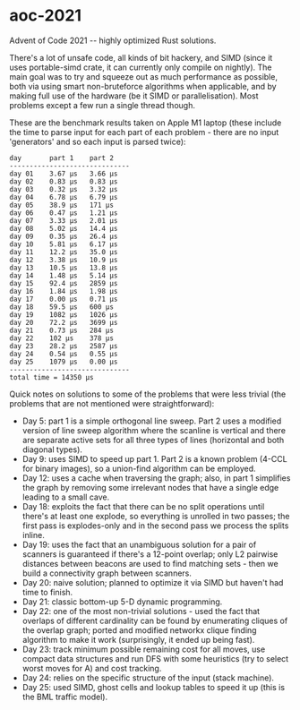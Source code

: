 # aoc-2021

Advent of Code 2021 -- highly optimized Rust solutions.

There's a lot of unsafe code, all kinds of bit hackery, and SIMD (since it uses portable-simd crate,
it can currently only compile on nightly). The main goal was to try and squeeze out as much performance
as possible, both via using smart non-bruteforce algorithms when applicable, and by making full use
of the hardware (be it SIMD or parallelisation). Most problems except a few run a single thread though.

These are the benchmark results taken on Apple M1 laptop (these include the time to parse input for
each part of each problem - there are no input 'generators' and so each input is parsed twice):

```
day       part 1    part 2    
------------------------------
day 01    3.67 μs   3.66 μs   
day 02    0.83 μs   0.83 μs   
day 03    0.32 μs   3.32 μs   
day 04    6.78 μs   6.79 μs   
day 05    38.9 μs   171 μs    
day 06    0.47 μs   1.21 μs   
day 07    3.33 μs   2.01 μs   
day 08    5.02 μs   14.4 μs   
day 09    0.35 μs   26.4 μs   
day 10    5.81 μs   6.17 μs   
day 11    12.2 μs   35.0 μs   
day 12    3.38 μs   10.9 μs   
day 13    10.5 μs   13.8 μs   
day 14    1.48 μs   5.14 μs   
day 15    92.4 μs   2859 μs   
day 16    1.84 μs   1.98 μs   
day 17    0.00 μs   0.71 μs   
day 18    59.5 μs   600 μs    
day 19    1082 μs   1026 μs   
day 20    72.2 μs   3699 μs   
day 21    0.73 μs   284 μs    
day 22    102 μs    378 μs    
day 23    28.2 μs   2587 μs   
day 24    0.54 μs   0.55 μs   
day 25    1079 μs   0.00 μs   
------------------------------
total time = 14350 μs
```

Quick notes on solutions to some of the problems that were less trivial (the problems that
are not mentioned were straightforward):

- Day 5: part 1 is a simple orthogonal line sweep. Part 2 uses a modified version of line
  sweep algorithm where the scanline is vertical and there are separate active sets for
  all three types of lines (horizontal and both diagonal types).
- Day 9: uses SIMD to speed up part 1. Part 2 is a known problem (4-CCL for binary images),
  so a union-find algorithm can be employed.
- Day 12: uses a cache when traversing the graph; also, in part 1 simplifies the graph by 
  removing some irrelevant nodes that have a single edge leading to a small cave.
- Day 18: exploits the fact that there can be no split operations until there's at least
  one explode, so everything is unrolled in two passes; the first pass is explodes-only
  and in the second pass we process the splits inline.
- Day 19: uses the fact that an unambiguous solution for a pair of scanners is guaranteed
  if there's a 12-point overlap; only L2 pairwise distances between beacons are used to
  find matching sets - then we build a connectivity graph between scanners.
- Day 20: naive solution; planned to optimize it via SIMD but haven't had time to finish.
- Day 21: classic bottom-up 5-D dynamic programming.
- Day 22: one of the most non-trivial solutions - used the fact that overlaps of different
  cardinality can be found by enumerating cliques of the overlap graph; ported and modified
  networkx clique finding algorithm to make it work (surprisingly, it ended up being fast).
- Day 23: track minimum possible remaining cost for all moves, use compact data structures
  and run DFS with some heuristics (try to select worst moves for A) and cost tracking.
- Day 24: relies on the specific structure of the input (stack machine).
- Day 25: used SIMD, ghost cells and lookup tables to speed it up (this is the BML traffic model).
